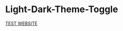 # Light-Dark-Theme-Toggle
<a href="https://peterpetor.github.io/Light-Dark-Theme-Toggle/">TEST WEBSITE</a>

